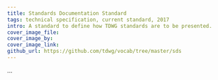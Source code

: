 ```yaml
---
title: Standards Documentation Standard
tags: technical specification, current standard, 2017
intro: A standard to define how TDWG standards are to be presented.
cover_image_file: 
cover_image_by: 
cover_image_link: 
github_url: https://github.com/tdwg/vocab/tree/master/sds
---
```


...


